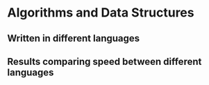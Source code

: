 # Algorithms and Data Structures 

## Written in different languages
## Results comparing speed between different languages
